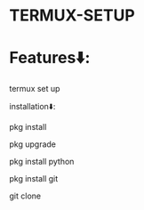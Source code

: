 # TERMUX-SETUP

# Features⬇️:

termux set up

installation⬇️:

pkg install 

pkg upgrade 

pkg install python

pkg install git

git clone 





